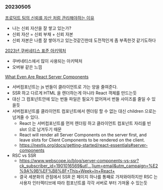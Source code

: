 ### 20230505
[프로덕트 팀의 신뢰를 자산 처럼 관리해야하는 이유](https://yozm.wishket.com/magazine/detail/1999)
- 나는 신뢰 자산을 잘 쌓고 있는가?
- 신뢰 자산 = 신뢰 부채 + 신뢰 자본
- 신뢰 자본은 나름 잘 쌓아가고 있는것같긴한데 도전적인게 좀 부족한것 같기도하다

[2023년 쿠버네티스 표준 아키텍처](https://yozm.wishket.com/magazine/detail/1998)
- 쿠버네티스에서 많이 사용되는 아키텍처
- 오버뷰 같은 느낌

[What Even Are React Server Components](https://www.viget.com/articles/what-even-are-react-server-components/)
- 서버컴포넌트는 js 번들이 클라이언트로 가는 양을 줄여준다.
- SSR 하고 다르게 HTML 을 렌더하는게 아니라 React 객체를 만드는듯
- 대신 그 컴포넌트안에 있는 번들 파일은 필요가 없어져서 번들 사이즈를 줄일 수 있을듯
- 서버컴포넌트를 클라이언트 컴포넌트에서 렌더링 할 수 없는 대신 children 으로는 넘겨줄 수 있다.
  - React 는 서버컴포넌트를 먼저 렌더링 하고 클라이언트 컴포넌트 자리를 빈 slot 으로 남겨두기 때문
  - React will render all Server Components on the server first, and leave slots for Client Components to be rendered on the client.
  - https://nextjs.org/docs/getting-started/react-essentials#server-components
- RSC vs SSR
  - https://www.webscope.io/blog/server-components-vs-ssr?ck_subscriber_id=1901016569&ut[…]ium=email&utm_campaign=%E2%9A%9B%EF%B8%8F+This+Week+In+React+
  - 결국 세분화의 관점에서 SSR 은 페이지 하나를 통째로 가져와야하지만 RSC 는 사용자 인터렉티브에 따라 컴포넌트를 각각 서버로 부터 가져올 수 있는듯